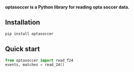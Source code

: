 **optasoccer is a Python library for reading opta soccer data.**

## Installation
```bash
pip install optasoccer
```

## Quick start

```python
from optasoccer import read_f24
events, matches = read_24()
```
